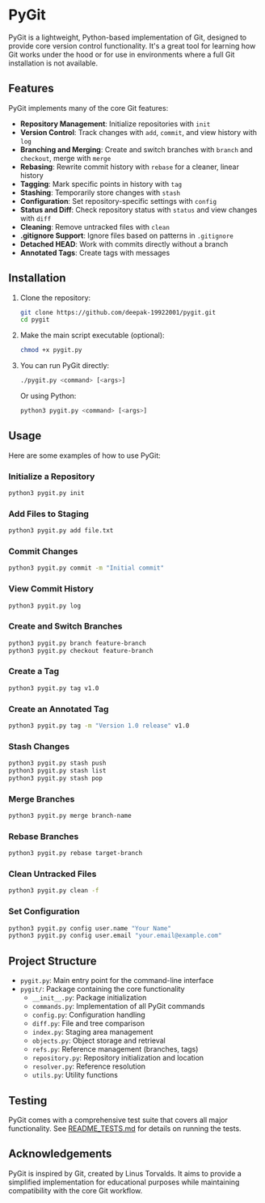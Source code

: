 # PyGit

PyGit is a lightweight, Python-based implementation of Git, designed to provide core version control functionality. It's a great tool for learning how Git works under the hood or for use in environments where a full Git installation is not available.

## Features

PyGit implements many of the core Git features:

- **Repository Management**: Initialize repositories with `init`
- **Version Control**: Track changes with `add`, `commit`, and view history with `log`
- **Branching and Merging**: Create and switch branches with `branch` and `checkout`, merge with `merge`
- **Rebasing**: Rewrite commit history with `rebase` for a cleaner, linear history
- **Tagging**: Mark specific points in history with `tag`
- **Stashing**: Temporarily store changes with `stash`
- **Configuration**: Set repository-specific settings with `config`
- **Status and Diff**: Check repository status with `status` and view changes with `diff`
- **Cleaning**: Remove untracked files with `clean`
- **.gitignore Support**: Ignore files based on patterns in `.gitignore`
- **Detached HEAD**: Work with commits directly without a branch
- **Annotated Tags**: Create tags with messages

## Installation

1. Clone the repository:
   ```bash
   git clone https://github.com/deepak-19922001/pygit.git
   cd pygit
   ```

2. Make the main script executable (optional):
   ```bash
   chmod +x pygit.py
   ```

3. You can run PyGit directly:
   ```bash
   ./pygit.py <command> [<args>]
   ```

   Or using Python:
   ```bash
   python3 pygit.py <command> [<args>]
   ```

## Usage

Here are some examples of how to use PyGit:

### Initialize a Repository
```bash
python3 pygit.py init
```

### Add Files to Staging
```bash
python3 pygit.py add file.txt
```

### Commit Changes
```bash
python3 pygit.py commit -m "Initial commit"
```

### View Commit History
```bash
python3 pygit.py log
```

### Create and Switch Branches
```bash
python3 pygit.py branch feature-branch
python3 pygit.py checkout feature-branch
```

### Create a Tag
```bash
python3 pygit.py tag v1.0
```

### Create an Annotated Tag
```bash
python3 pygit.py tag -m "Version 1.0 release" v1.0
```

### Stash Changes
```bash
python3 pygit.py stash push
python3 pygit.py stash list
python3 pygit.py stash pop
```

### Merge Branches
```bash
python3 pygit.py merge branch-name
```

### Rebase Branches
```bash
python3 pygit.py rebase target-branch
```

### Clean Untracked Files
```bash
python3 pygit.py clean -f
```

### Set Configuration
```bash
python3 pygit.py config user.name "Your Name"
python3 pygit.py config user.email "your.email@example.com"
```

## Project Structure

- `pygit.py`: Main entry point for the command-line interface
- `pygit/`: Package containing the core functionality
  - `__init__.py`: Package initialization
  - `commands.py`: Implementation of all PyGit commands
  - `config.py`: Configuration handling
  - `diff.py`: File and tree comparison
  - `index.py`: Staging area management
  - `objects.py`: Object storage and retrieval
  - `refs.py`: Reference management (branches, tags)
  - `repository.py`: Repository initialization and location
  - `resolver.py`: Reference resolution
  - `utils.py`: Utility functions

## Testing

PyGit comes with a comprehensive test suite that covers all major functionality. See [README_TESTS.md](README_TESTS.md) for details on running the tests.


## Acknowledgements

PyGit is inspired by Git, created by Linus Torvalds. It aims to provide a simplified implementation for educational purposes while maintaining compatibility with the core Git workflow.
